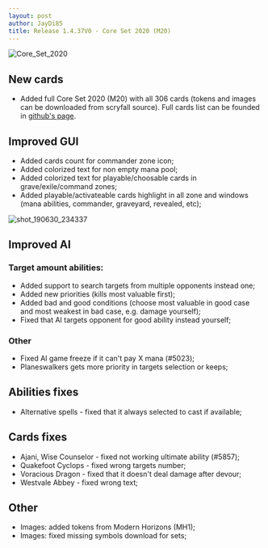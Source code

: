 ```yaml
---
layout: post
author: JayDi85
title: Release 1.4.37V0 - Core Set 2020 (M20)
---
```


![Core_Set_2020](https://user-images.githubusercontent.com/8344157/60401284-ef5d2b80-9b8f-11e9-9b96-b0f2b44a4b79.png)

## New cards
* Added full Core Set 2020 (M20) with all 306 cards (tokens and images can be downloaded from scryfall source). Full cards list can be founded in [github's page](https://github.com/magefree/mage/wiki/Release-1.4.37#release-1437v0-2019-06-30).

## Improved GUI
* Added cards count for commander zone icon;
* Added colorized text for non empty mana pool;
* Added colorized text for playable/choosable cards in grave/exile/command zones;
* Added playable/activateable cards highlight in all zone and windows (mana abilities, commander, graveyard, revealed, etc);

![shot_190630_234337](https://user-images.githubusercontent.com/8344157/60401365-5c24f580-9b91-11e9-9fe4-22885421f84c.png)

## Improved AI
### Target amount abilities:
* Added support to search targets from multiple opponents instead one;
* Added new priorities (kills most valuable first);
* Added bad and good conditions (choose most valuable in good case and most weakest in bad case, e.g. damage yourself);
* Fixed that AI targets opponent for good ability instead yourself;
### Other
* Fixed AI game freeze if it can't pay X mana (#5023); 
* Planeswalkers gets more priority in targets selection or keeps;

## Abilities fixes
* Alternative spells - fixed that it always selected to cast if available;

## Cards fixes
* Ajani, Wise Counselor - fixed not working ultimate ability (#5857);
* Quakefoot Cyclops - fixed wrong targets number;
* Voracious Dragon - fixed that it doesn't deal damage after devour;
* Westvale Abbey - fixed wrong text;

## Other
* Images: added tokens from Modern Horizons (MH1);
* Images: fixed missing symbols download for sets;